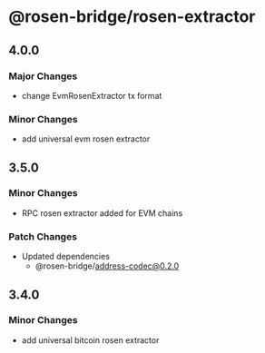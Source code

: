 # @rosen-bridge/rosen-extractor

## 4.0.0

### Major Changes

- change EvmRosenExtractor tx format

### Minor Changes

- add universal evm rosen extractor

## 3.5.0

### Minor Changes

- RPC rosen extractor added for EVM chains

### Patch Changes

- Updated dependencies
  - @rosen-bridge/address-codec@0.2.0

## 3.4.0

### Minor Changes

- add universal bitcoin rosen extractor
